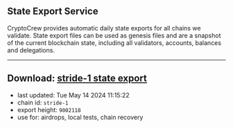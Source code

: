 ## State Export Service
CryptoCrew provides automatic daily state exports for all chains we validate. State export files can be used as genesis files and are a snapshot of the current blockchain state, including all validators, accounts, balances and delegations.

---
**Download: [stride-1 state export](https://dl-eu2.ccvalidators.com/SERVICE/stride/stride-1_export_9002118.json)**
---

- last updated: Tue May 14 2024 11:15:22
- chain id: `stride-1`
- export height: `9002118`
- use for: airdrops, local tests, chain recovery
